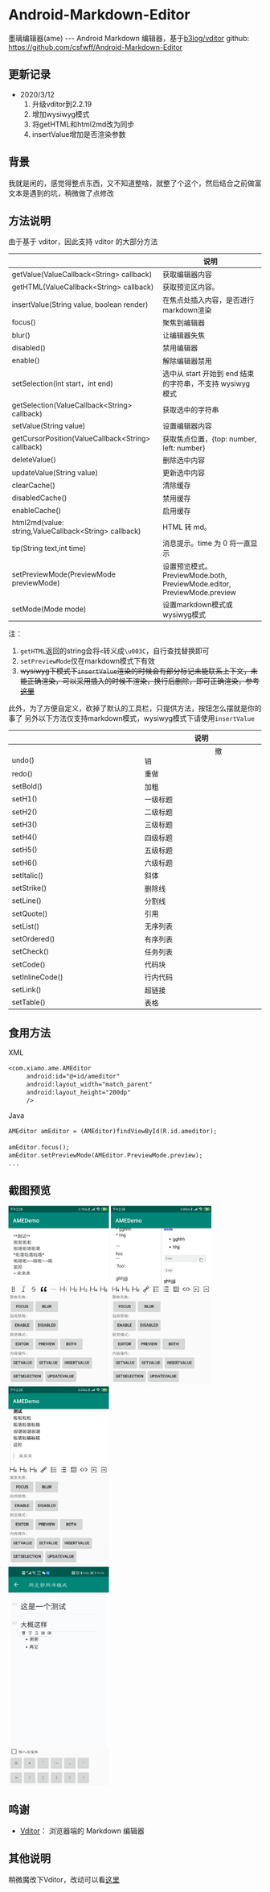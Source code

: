 # Android-Markdown-Editor

墨璃编辑器(ame) --- Android Markdown 编辑器，基于[b3log/vditor](https://github.com/Vanessa219/vditor)
github: https://github.com/csfwff/Android-Markdown-Editor

## 更新记录
- 2020/3/12
	1. 升级vditor到2.2.19
	2. 增加wysiwyg模式
	3. 将getHTML和html2md改为同步
	4. insertValue增加是否渲染参数

## 背景

我就是闲的，感觉得整点东西，又不知道整啥，就整了个这个，然后结合之前做富文本是遇到的坑，稍微做了点修改

## 方法说明

由于基于 vditor，因此支持 vditor 的大部分方法

||说明|
|---|---|
|getValue(ValueCallback&lt;String&gt; callback)|获取编辑器内容|
|getHTML(ValueCallback&lt;String&gt; callback)|获取预览区内容。|
|insertValue(String value, boolean render)|在焦点处插入内容，是否进行markdown渲染|
|focus()|聚焦到编辑器|
|blur()|让编辑器失焦|
|disabled()|禁用编辑器|
|enable()|解除编辑器禁用|
|setSelection(int start，int end)|选中从 start 开始到 end 结束的字符串，不支持 wysiwyg 模式|
|getSelection(ValueCallback&lt;String&gt; callback)|获取选中的字符串|
|setValue(String value)|设置编辑器内容|
|getCursorPosition(ValueCallback&lt;String&gt; callback)|获取焦点位置，{top: number, left: number}|
|deleteValue()|删除选中内容|
|updateValue(String value)|更新选中内容|
|clearCache()|清除缓存|
|disabledCache()|禁用缓存|
|enableCache()|启用缓存|
|html2md(value: string,ValueCallback&lt;String&gt; callback)|HTML 转 md。|
|tip(String text,int time)|消息提示。time 为 0 将一直显示|
|setPreviewMode(PreviewMode previewMode)|设置预览模式。PreviewMode.both, PreviewMode.editor, PreviewMode.preview|
|setMode(Mode mode)|设置markdown模式或wysiwyg模式|

注：
1. `getHTML`返回的string会将`<`转义成`\u003C`，自行查找替换即可
2. `setPreviewMode`仅在markdown模式下有效
3. ~~wysiwyg下模式下`insertValue`渲染的时候会有部分标记未能联系上下文，未能正确渲染，可以采用插入的时候不渲染，换行后删除，即可正确渲染，参考[这里](https://github.com/Vanessa219/vditor/issues/218)~~


此外，为了方便自定义，砍掉了默认的工具栏，只提供方法，按钮怎么摆就是你的事了
另外以下方法仅支持markdown模式，wysiwyg模式下请使用`insertValue`

||说明|
|---|---|
|&emsp;&emsp;&emsp;&emsp;&emsp;&emsp;&emsp;&emsp;&emsp;&emsp;undo()&emsp;&emsp;&emsp;&emsp;&emsp;&emsp;&emsp;&emsp;&emsp;&emsp;|&emsp;&emsp;&emsp;&emsp;&emsp;&emsp;&emsp;&emsp;&emsp;&emsp;撤销&emsp;&emsp;&emsp;&emsp;&emsp;&emsp;&emsp;&emsp;&emsp;&emsp;|
|redo()|重做|
|setBold()|加粗|
|setH1()|一级标题|
|setH2()|二级标题|
|setH3()|三级标题|
|setH4()|四级标题|
|setH5()|五级标题|
|setH6()|六级标题|
|setItalic()|斜体|
|setStrike()|删除线|
|setLine()|分割线|
|setQuote()|引用|
|setList()|无序列表|
|setOrdered()|有序列表|
|setCheck()|任务列表|
|setCode()|代码块|
|setInlineCode()|行内代码|
|setLink()|超链接|
|setTable()|表格|

## 食用方法

XML

```
<com.xiamo.ame.AMEditor
     android:id="@+id/ameditor"
     android:layout_width="match_parent"
     android:layout_height="200dp"
     />
```

Java

```
AMEditor amEditor = (AMEditor)findViewById(R.id.ameditor);

amEditor.focus();
amEditor.setPreviewMode(AMEditor.PreviewMode.preview);
...
```

## 截图预览
<img src=https://raw.githubusercontent.com/csfwff/Android-Markdown-Editor/03118b63cc9502b387fa453ed9faea0c1d40c5a6/screenshot/1.jpg width=200>  <img src=https://raw.githubusercontent.com/csfwff/Android-Markdown-Editor/03118b63cc9502b387fa453ed9faea0c1d40c5a6/screenshot/2.jpg width=200>
<img src=https://raw.githubusercontent.com/csfwff/Android-Markdown-Editor/03118b63cc9502b387fa453ed9faea0c1d40c5a6/screenshot/3.jpg width=200>
  <br/>
  <img src=https://raw.githubusercontent.com/csfwff/Android-Markdown-Editor/master/screenshot/4.jpg width=200>


 

## 鸣谢
* [Vditor](https://github.com/Vanessa219/vditor)： 浏览器端的 Markdown 编辑器

## 其他说明
稍微魔改下Vditor，改动可以看[这里](https://github.com/csfwff/vditor)
